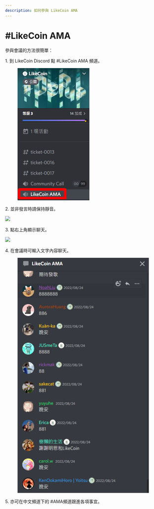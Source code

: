 ```yaml
---
description: 如何參與 LikeCoin AMA
---
```


# #LikeCoin AMA

參與會議的方法很簡單：

1\. 到 LikeCoin Discord 點 #LikeCoin AMA 頻道。

<figure><img src="../../.gitbook/assets/LikeCoin AMA 1.png" alt=""><figcaption></figcaption></figure>

2\. 並非發言時請保持靜音。

![](<../../.gitbook/assets/Community Call 2.png>)

3\. 點右上角顯示聊天。

![](<../../.gitbook/assets/Community Call 3.png>)

4\. 在會議時可輸入文字內容聊天。

<figure><img src="../../.gitbook/assets/LikeCoin AMA 2.png" alt=""><figcaption></figcaption></figure>

5\. 亦可在中文頻道下的 #AMA頻道跟進各項事宜。
